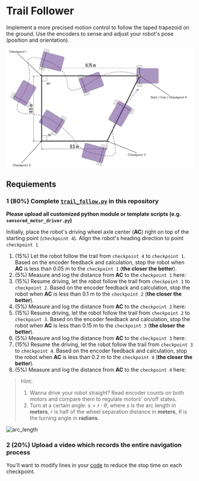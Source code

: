 # Trail Follower

Implement a more precised motion control to follow the taped trapezoid on the ground. Use the encoders to sense and adjust your robot's pose (position and orientation).

![trail_follower](/images/follow_trail.jpg)

## Requiements

### 1 (80%) Complete [`trail_follow.py`](trail_follow.py) in this repository

**Please upload all customized python module or template scripts (e.g. `sensored_motor_driver.py`)**

   Initially, place the robot's driving wheel axle center (**AC**) right on top of the starting point (`checkpoint 4`). Align the robot's heading direction to point `checkpoint 1`

   1. (15%) Let the robot follow the trail from `checkpoint 4` to `checkpoint 1`. Based on the encoder feedback and calculation, stop the robot when **AC** is less than 0.05 m to the `checkpoint 1` (**the closer the better**).
   2. (5%) Measure and log the distance from **AC** to the `checkpoint 1` here:  
   3. (15%) Resume driving, let the robot follow the trail from `checkpoint 1` to `checkpoint 2`. Based on the encoder feedback and calculation, stop the robot when **AC** is less than 0.1 m to the `checkpoint 2` (**the closer the better**).
   4. (5%) Measure and log the distance from **AC** to the `checkpoint 2` here:  
   5. (15%) Resume driving, let the robot follow the trail from `checkpoint 2` to `checkpoint 3`. Based on the encoder feedback and calculation, stop the robot when **AC** is less than 0.15 m to the `checkpoint 3` (**the closer the better**).
   6. (5%) Measure and log the distance from **AC** to the `checkpoint 3` here:  
   7. (15%) Resume the driving, let the robot follow the trail from `checkpoint 3` to `checkpoint 4`. Based on the encoder feedback and calculation, stop the robot when **AC** is less than 0.2 m to the `checkpoint 4` (**the closer the better**).
   8. (5%) Measure and log the distance from **AC** to the `checkpoint 4` here:  

> Hint:
>
> 1. Wanna drive your robot straight? Read encoder counts on both motors and compare them to regulate motors' on/off states.
> 2. Turn at a certain angle: $s = r \cdot \theta$, where $s$ is the arc length in **meters**, $r$ is half of the wheel separation distance in **meters**, $\theta$ is the turning angle in **radians**.

![arc_length](arc-length-formula.png)

### 2 (20%) Upload a video which records the entire navigation process

You'll want to modify lines in your [code](trail_follow.py) to reduce the stop time on each checkpoint.
